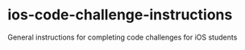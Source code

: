 # ios-code-challenge-instructions
General instructions for completing code challenges for iOS students
